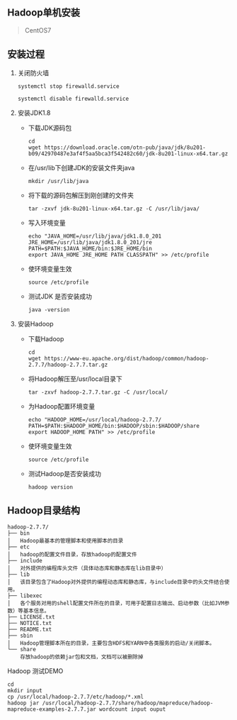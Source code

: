 ## Hadoop单机安装

> CentOS7

## 安装过程

1. 关闭防火墙

    ```shell
    systemctl stop firewalld.service
    
    systemctl disable firewalld.service
    ```

2. 安装JDK1.8

    - 下载JDK源码包

        ```shell
        cd
        wget https://download.oracle.com/otn-pub/java/jdk/8u201-b09/42970487e3af4f5aa5bca3f542482c60/jdk-8u201-linux-x64.tar.gz
        ```

    - 在/usr/lib下创建JDK的安装文件夹java

        ```shell
        mkdir /usr/lib/java
        ```

    - 将下载的源码包解压到刚创建的文件夹

        ```shell
        tar -zxvf jdk-8u201-linux-x64.tar.gz -C /usr/lib/java/
        ```

    - 写入环境变量

        ```shell
        echo "JAVA_HOME=/usr/lib/java/jdk1.8.0_201
        JRE_HOME=/usr/lib/java/jdk1.8.0_201/jre
        PATH=$PATH:$JAVA_HOME/bin:$JRE_HOME/bin
        export JAVA_HOME JRE_HOME PATH CLASSPATH" >> /etc/profile
        ```

    - 使环境变量生效

        ```shell
        source /etc/profile
        ```

    - 测试JDK 是否安装成功

        ```shell
        java -version
        ```

3. 安装Hadoop

    - 下载Hadoop

        ```shell
        cd
        wget https://www-eu.apache.org/dist/hadoop/common/hadoop-2.7.7/hadoop-2.7.7.tar.gz
        ```

    - 将Hadoop解压至/usr/local目录下

        ```shell
        tar -zxvf hadoop-2.7.7.tar.gz -C /usr/local/
        ```

    - 为Hadoop配置环境变量

        ```shell
        echo "HADOOP_HOME=/usr/local/hadoop-2.7.7/
        PATH=$PATH:$HADOOP_HOME/bin:$HADOOP/sbin:$HADOOP/share
        export HADOOP_HOME PATH" >> /etc/profile
        ```

    - 使环境变量生效

        ```shell
        source /etc/profile
        ```

    - 测试Hadoop是否安装成功

        ```shell
        hadoop version
        ```

    

## Hadoop目录结构

```
hadoop-2.7.7/
├── bin
│   Hadoop最基本的管理脚本和使用脚本的目录
├── etc
│   hadoop的配置文件目录，存放hadoop的配置文件
├── include
│   对外提供的编程库头文件（具体动态库和静态库在lib目录中）
├── lib
│   该目录包含了Hadoop对外提供的编程动态库和静态库，与include目录中的头文件结合使用。
├── libexec
│   各个服务对用的shell配置文件所在的目录，可用于配置日志输出、启动参数（比如JVM参数）等基本信息。
├── LICENSE.txt
├── NOTICE.txt
├── README.txt
├── sbin
│   Hadoop管理脚本所在的目录，主要包含HDFS和YARN中各类服务的启动/关闭脚本。
└── share
	存放hadoop的依赖jar包和文档，文档可以被删除掉
```

Hadoop 测试DEMO

```shell
cd 
mkdir input
cp /usr/local/hadoop-2.7.7/etc/hadoop/*.xml
hadoop jar /usr/local/hadoop-2.7.7/share/hadoop/mapreduce/hadoop-mapreduce-examples-2.7.7.jar wordcount input ouput
```

